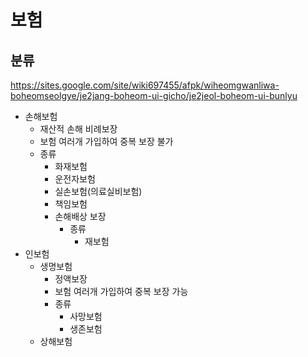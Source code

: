 # 보험

## 분류

https://sites.google.com/site/wiki697455/afpk/wiheomgwanliwa-boheomseolgye/je2jang-boheom-ui-gicho/je2jeol-boheom-ui-bunlyu

- 손해보험
  - 재산적 손해 비례보장
  - 보험 여러개 가입하여 중복 보장 불가
  - 종류
    - 화재보험
    - 운전자보험
    - 실손보험(의료실비보험)
    - 책임보험
    - 손해배상 보장
      - 종류
        - 재보험
- 인보험
  - 생명보험
    - 정액보장
    - 보험 여러개 가입하여 중복 보장 가능
    - 종류
      - 사망보험
      - 생존보험
  - 상해보험

